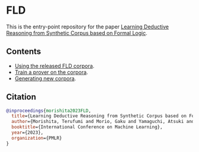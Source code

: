 # FLD
This is the entry-point repository for the paper [Learning Deductive Reasoning from Synthetic Corpus based on Formal Logic](TODO).

## Contents
* [Using the released FLD corpora](https://github.com/hitachi-nlp/FLD-corpus).
* [Train a prover on the corpora](https://github.com/hitachi-nlp/FLD-prover/).
* [Generating new corpora](https://github.com/hitachi-nlp/FLD-generator/).

## Citation
```bibtex
@inproceedings{morishita2023FLD,
  title={Learning Deductive Reasoning from Synthetic Corpus based on Formal Logic},
  author={Morishita, Terufumi and Morio, Gaku and Yamaguchi, Atsuki and Sogawa, Yasuhiro},
  booktitle={International Conference on Machine Learning},
  year={2023},
  organization={PMLR}
}
```
